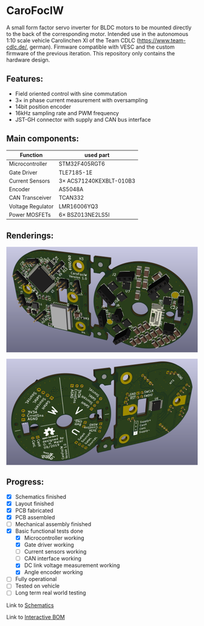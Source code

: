 # CaroFocIW
A small form factor servo inverter for BLDC motors to be mounted directly to the back of the corresponding motor. Intended use in the autonomous 1:10 scale vehicle Carolinchen XI of the Team CDLC (https://www.team-cdlc.de/, german). Firmware compatible with VESC and the custom firmware of the previous iteration. This repository only contains the hardware design.

## Features:
* Field oriented control with sine commutation
* 3× in phase current measurement with oversampling
* 14bit position encoder
* 16kHz sampling rate and PWM frequency
* JST-GH connector with supply and CAN bus interface

## Main components:
Function | used part
------------ | -------------
Microcontroller | STM32F405RGT6
Gate Driver | TLE7185-1E
Current Sensors | 3× ACS71240KEXBLT-010B3
Encoder | AS5048A
CAN Transceiver | TCAN332
Voltage Regulator | LMR16006YQ3
Power MOSFETs | 6× BSZ013NE2LS5I

## Renderings:

![PCB Rendering Front](https://raw.githubusercontent.com/qosch/CaroFocIW/master/Hardware/KiCad/CaroFocIw/Documentation/PictureFront.png)

![PCB Rendering Back](https://raw.githubusercontent.com/qosch/CaroFocIW/master/Hardware/KiCad/CaroFocIw/Documentation/PictureBack.png)

## Progress:
* [x] Schematics finished
* [x] Layout finished
* [x] PCB fabricated
* [x] PCB assembled
* [ ] Mechanical assembly finished
* [x] Basic functional tests done
  * [x] Microcontroller working
  * [x] Gate driver working
  * [ ] Current sensors working
  * [ ] CAN interface working
  * [x] DC link voltage measurement working
  * [x] Angle encoder working
* [ ] Fully operational
* [ ] Tested on vehicle
* [ ] Long term real world testing

Link to [Schematics](https://raw.githubusercontent.com/qosch/CaroFocIW/master/Hardware/KiCad/CaroFocIw/Documentation/Schematics.pdf)

Link to [Interactive BOM](http://htmlpreview.github.io/?https://github.com/qosch/CaroFocIW/blob/master/Hardware/KiCad/CaroFocIw/Documentation/BOM.html)
